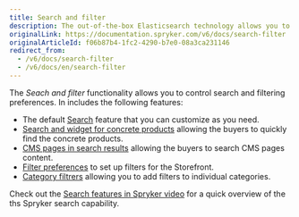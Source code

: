 ```yaml
---
title: Search and filter
description: The out-of-the-box Elasticsearch technology allows you to include full-text search, autosuggest and autocomplete.
originalLink: https://documentation.spryker.com/v6/docs/search-filter
originalArticleId: f06b87b4-1fc2-4290-b7e0-08a3ca231146
redirect_from:
  - /v6/docs/search-filter
  - /v6/docs/en/search-filter
---
```


The *Seach and filter* functionality allows you to control search and filtering preferences. In includes the following features: 

* The default [Search](/docs/scos/user/features/{{page.version}}/search-and-filter/search.html) feature that you can customize as you need.
* [Search and widget for concrete products](/docs/scos/user/features/{{page.version}}/search-and-filter/search.html-widget-for-concrete-products) allowing the buyers to quickly find the concrete products.
* [CMS pages in search results](/docs/scos/user/features/{{page.version}}/cms-feature-overview/cms-pages-in-search-results-overview.html) allowing the buyers to search CMS pages content.
* [Filter preferences](/docs/scos/user/features/{{page.version}}category-management-feature-overview.html) to set up filters for the Storefront.
* [Category filtrers](/docs/scos/user/features/{{page.version}}/search-and-filter/category-filters.html) allowing you to add filters to individual categories.


Check out the [Search features in Spryker video](https://training.spryker.com/pages/spryker-tv?wchannelid=papy2tx2f6&wmediaid=u30c0bmd1m) for a quick overview of the ths Spryker search capability.
   
